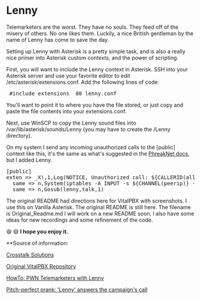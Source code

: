 # Lenny
Telemarketers are the worst. They have no souls. They feed off of the misery of others. No one likes them. Luckily, a nice British gentleman by the name of Lenny has come to save the day.

Setting up Lenny with Asterisk is a pretty simple task, and is also a really nice primer into Asterisk custom contexts, and the power of scripting.

First, you will want to include the Lenny context in Asterisk. SSH into your Asterisk server and use your favorite editor to edit /etc/asterisk/extensions.conf. Add the following lines of code:

<pre>
 #include extensions__80_lenny.conf 
</pre>

You'll want to point it to where you have the file stored, or just copy and paste the file contents into your extensions.conf.

Next, use WinSCP to copy the Lenny sound files into /var/lib/asterisk/sounds/Lenny
(you may have to create the /Lenny directory).

On my system I send any incoming unauthorized calls to the [public] context like this, it's the same as what's suggested in the [PhreakNet docs](https://docs.phreaknet.org/), but I added Lenny.

<pre>
[public]
exten => _X!,1,Log(NOTICE, Unauthorized call: ${CALLERID(all)} at "${CHANNEL(peerip)}" to ${EXTEN})
  same => n,System(iptables -A INPUT -s ${CHANNEL(peerip)} -j DROP)
  same => n,Gosub(lenny,talk,1)
</pre>

The original README had directions here for VitalPBX with screenshots. I use this on Vanilla Asterisk. The original README is still here. The filename is Original_Readme.md 
I will work on a new README soon. I also have some ideas for new recordings and some refinement of the code. 

:smile: :smile: **I hope you enjoy it.**

**Source of information:

[Crosstalk Solutions](https://crosstalksolutions.com/howto-pwn-telemarketers-with-lenny/)

[Original VitalPBX Repository](https://github.com/VitalPBX/Telemarketers-with-Lenny)

[HowTo: PWN Telemarketers with Lenny](https://www.youtube.com/watch?v=RRhRImp6kKQ)

[Pitch-perfect prank: 'Lenny' answers the campaign's call](https://ottawacitizen.com/news/local-news/pitch-perfect-prank-lenny-answers-the-politicians-call)
